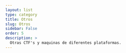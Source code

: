 ```yaml
---
layout: list
type: category
title: Otros
slug: Otros
sidebar: False
order: 5
description: >
  Otras CTF's y maquinas de diferentes plataformas.
---
```

